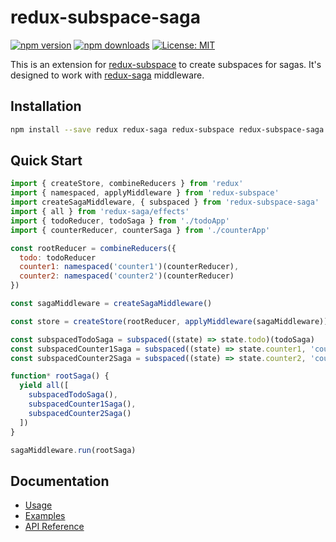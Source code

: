 # redux-subspace-saga

[![npm version](https://img.shields.io/npm/v/redux-subspace-saga.svg?style=flat-square)](https://www.npmjs.com/package/redux-subspace-saga)
[![npm downloads](https://img.shields.io/npm/dm/redux-subspace-saga.svg?style=flat-square)](https://www.npmjs.com/package/redux-subspace-saga)
[![License: MIT](https://img.shields.io/npm/l/redux-subspace-saga.svg?style=flat-square)](/LICENSE.md)

This is an extension for [redux-subspace](/) to create subspaces for sagas. It's designed to work with [redux-saga](https://redux-saga.js.org) middleware.

## Installation

```sh
npm install --save redux redux-saga redux-subspace redux-subspace-saga
```

## Quick Start

```javascript
import { createStore, combineReducers } from 'redux'
import { namespaced, applyMiddleware } from 'redux-subspace'
import createSagaMiddleware, { subspaced } from 'redux-subspace-saga'
import { all } from 'redux-saga/effects'
import { todoReducer, todoSaga } from './todoApp'
import { counterReducer, counterSaga } from './counterApp'

const rootReducer = combineReducers({
  todo: todoReducer
  counter1: namespaced('counter1')(counterReducer),
  counter2: namespaced('counter2')(counterReducer)
})

const sagaMiddleware = createSagaMiddleware()

const store = createStore(rootReducer, applyMiddleware(sagaMiddleware))

const subspacedTodoSaga = subspaced((state) => state.todo)(todoSaga)
const subspacedCounter1Saga = subspaced((state) => state.counter1, 'counter1')(counterSaga)
const subspacedCounter2Saga = subspaced((state) => state.counter2, 'counter2')(counterSaga)

function* rootSaga() {
  yield all([
    subspacedTodoSaga(),
    subspacedCounter1Saga(),
    subspacedCounter2Saga()
  ])
}

sagaMiddleware.run(rootSaga)
```

## Documentation

* [Usage](/packages/redux-subspace-saga/docs/Usage.md)
* [Examples](/docs/Examples.md#redux-subspace-saga)
* [API Reference](/packages/redux-subspace-saga/docs/api/README.md)
